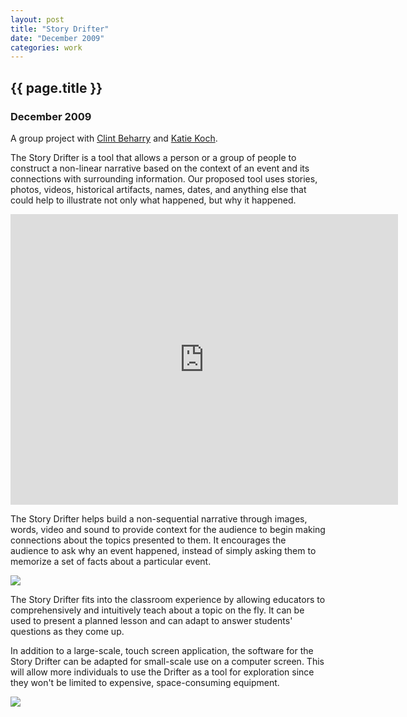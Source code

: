 ```yaml
---
layout: post
title: "Story Drifter"
date: "December 2009"
categories: work
---
```


## {{ page.title }}

### December 2009

A group project with [Clint Beharry][22] and [Katie Koch][23].

  [22]: http://leftrightoutput.com/
  [23]: http://www.pixelkated.com/

The Story Drifter is a tool that allows a person or a group of people to
construct a non-linear narrative based on the context of an event and its
connections with surrounding information. Our proposed tool uses stories,
photos, videos, historical artifacts, names, dates, and anything else that
could help to illustrate not only what happened, but why it happened.

<iframe src="http://player.vimeo.com/video/8322838?portrait=0" width="620" height="465" frameborder="0">hi</iframe>

The Story Drifter helps build a non-sequential narrative through images,
words, video and sound to provide context for the audience to begin making
connections about the topics presented to them. It encourages the audience to
ask why an event happened, instead of simply asking them to memorize a set of
facts about a particular event.

![][24]

The Story Drifter fits into the classroom experience by allowing educators to
comprehensively and intuitively teach about a topic on the fly. It can be used
to present a planned lesson and can adapt to answer students' questions as
they come up.

In addition to a large-scale, touch screen application, the software for the
Story Drifter can be adapted for small-scale use on a computer screen. This
will allow more individuals to use the Drifter as a tool for exploration since
they won't be limited to expensive, space-consuming equipment.

![][25]

   [24]: ../images/portfolio/storydrifter-0-620.png
   [25]: ../images/portfolio/storydrifter-1-620.jpg
